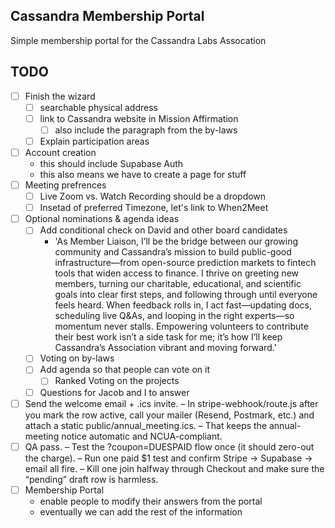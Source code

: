 ## Cassandra Membership Portal

Simple membership portal for the Cassandra Labs Assocation

## TODO 

- [ ] Finish the wizard
    - [ ] searchable physical address
    - [ ] link to Cassandra website in Mission Affirmation 
        - [ ] also include the paragraph from the by-laws
    - [ ] Explain participation areas
- [ ] Account creation
    - this should include Supabase Auth 
    - this also means we have to create a page for stuff
- [ ] Meeting prefrences 
    - [ ] Live Zoom vs. Watch Recording should be a dropdown 
    - [ ] Insetad of preferred Timezone, let's link to When2Meet
- [ ] Optional nominations & agenda ideas
    - [ ] Add conditional check on David and other board candidates
        - 'As Member Liaison, I’ll be the bridge between our growing community and Cassandra’s mission to build public-good infrastructure—from open-source prediction markets to fintech tools that widen access to finance. I thrive on greeting new members, turning our charitable, educational, and scientific goals into clear first steps, and following through until everyone feels heard. When feedback rolls in, I act fast—updating docs, scheduling live Q&As, and looping in the right experts—so momentum never stalls. Empowering volunteers to contribute their best work isn’t a side task for me; it’s how I’ll keep Cassandra’s Association vibrant and moving forward.'
    - [ ] Voting on by-laws
    - [ ] Add agenda so that people can vote on it
        - [ ] Ranked Voting on the projects
    - [ ] Questions for Jacob and I to answer
- [ ] Send the welcome email + .ics invite.
    – In stripe-webhook/route.js after you mark the row active, call your mailer (Resend, Postmark, etc.) and attach a static public/annual_meeting.ics.
    – That keeps the annual-meeting notice automatic and NCUA-compliant.
- [ ] QA pass.
    – Test the ?coupon=DUESPAID flow once (it should zero-out the charge).
    – Run one paid $1 test and confirm Stripe → Supabase → email all fire.
    – Kill one join halfway through Checkout and make sure the “pending” draft row is harmless.
- [ ] Membership Portal
    - enable people to modify their answers from the portal 
    - eventually we can add the rest of the information
